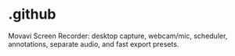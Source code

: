 # .github
Movavi Screen Recorder: desktop capture, webcam/mic, scheduler, annotations, separate audio, and fast export presets.
